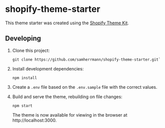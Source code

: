 # shopify-theme-starter

This theme starter was created using the [Shopify
Theme Kit](https://shopify.github.io/themekit/commands/#new).

## Developing

1. Clone this project:
    ```
    git clone https://github.com/samherrmann/shopify-theme-starter.git`
    ```

1. Install development dependencies:
    ```
    npm install
    ```

1. Create a `.env` file based on the `.env.sample` file with the correct values.

1. Build and serve the theme, rebuilding on file changes:
    ```
    npm start
    ```
    The theme is now available for viewing in the browser at
    http://localhost:3000.
